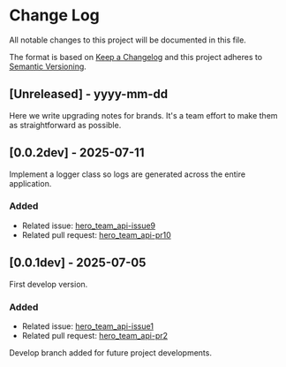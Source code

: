 # Change Log
All notable changes to this project will be documented in this file.
 
The format is based on [Keep a Changelog](http://keepachangelog.com/)
and this project adheres to [Semantic Versioning](http://semver.org/).
 
## [Unreleased] - yyyy-mm-dd
 
Here we write upgrading notes for brands. It's a team effort to make them as
straightforward as possible.
 
## [0.0.2dev] - 2025-07-11
  
Implement a logger class so logs are generated across the entire application.
 
### Added

- Related issue: [hero_team_api-issue9](https://github.com/soufiane92/hero_team_api/issues/9)
- Related pull request: [hero_team_api-pr10](https://github.com/soufiane92/hero_team_api/pull/10)

## [0.0.1dev] - 2025-07-05
  
First develop version.
 
### Added

- Related issue: [hero_team_api-issue1](https://github.com/soufiane92/hero_team_api/issues/1)
- Related pull request: [hero_team_api-pr2](https://github.com/soufiane92/hero_team_api/pull/2)

Develop branch added for future project developments.
